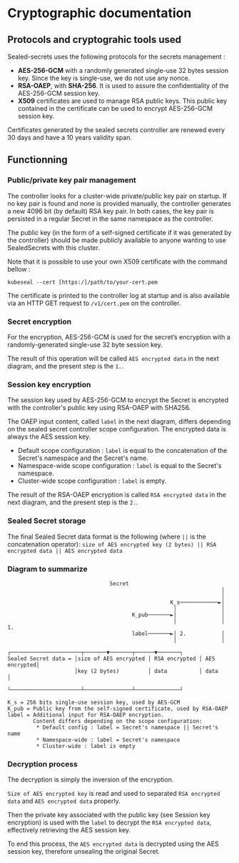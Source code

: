 # **Cryptographic documentation**

## **Protocols and cryptograhic tools used**

Sealed-secrets uses the following protocols for the secrets management :

- **AES-256-GCM** with a randomly generated single-use 32 bytes session key. Since the key is single-use, we do not use any nonce.
- **RSA-OAEP**, with **SHA-256**. It is used to assure the confidentiality of the AES-256-GCM session key.
- **X509** certificates are used to manage RSA public keys. This public key contained in the certificate can be used to encrypt AES-256-GCM session key.

Certificates generated by the sealed secrets controller are renewed every 30 days and have a 10 years validity span.

## **Functionning**

### P**ublic/private key pair management**

The controller looks for a cluster-wide private/public key pair on startup. If no key pair is found and none is provided manually, the controller generates a new 4096 bit (by default) RSA key pair. In both cases, the key pair is persisted in a regular Secret in the same namespace as the controller.

The public key (in the form of a self-signed certificate if it was generated by the controller) should be made publicly available to anyone wanting to use SealedSecrets with this cluster.

Note that it is possible to use your own X509 certificate with the command bellow :

```
kubeseal --cert [https:/]/path/to/your-cert.pem
```

The certificate is printed to the controller log at startup and is also available via an HTTP GET request to `/v1/cert.pem` on the controller.

### **Secret encryption**

For the encryption, AES-256-GCM is used for the secret’s encryption with a randomly-generated single-use 32 byte session key.

The result of this operation will be called `AES encrypted data` in the next diagram, and the present step is the `1.`.

### **Session key encryption**

The session key used by AES-256-GCM to encrypt the Secret is encrypted with the controller's public key using RSA-OAEP with SHA256.

The OAEP input content, called `label` in the next diagram, differs depending on the sealed secret controller scope configuration. The encrypted data is always the AES session key.

- Default scope configuration : `label` is equal to the concatenation of the Secret's namespace and the Secret's name.
- Namespace-wide scope configuration : `label` is equal to the Secret's namespace.
- Cluster-wide scope configuration : `label` is empty.

The result of the RSA-OAEP encryption is called `RSA encrypted data` in the next diagram, and the present step is the `2.`.

### **Sealed Secret storage**

The final Sealed Secret data format is the following (where `||` is the concatenation operator): `size of AES encrypted key (2 bytes) || RSA encrypted data || AES encrypted data`

### **Diagram to summarize**

```
								Secret
                                                                   |
                                                                   │
                                                   K_s────────────►│
                                                    │              │
                                       K_pub───────►│              │
                                                    │              │ 1.
                                       label───────►│ 2.           │
                                                    │              │
                     ┌──────────────────────┬───────▼───────┬──────▼───────┐
Sealed Secret data = │size of AES encrypted │ RSA encrypted │ AES encrypted│
                     │key (2 bytes)         │ data          │ data         │
                     └──────────────────────┴───────────────┴──────────────┘

K_s = 256 bits single-use session key, used by AES-GCM
K_pub = Public key from the self-signed certificate, used by RSA-OAEP
label = Additional input for RSA-OAEP encryption.
        Content differs depending on the scope configuration:
         * Default config : label = Secret's namespace || Secret's name
         * Namespace-wide : label = Secret's namespace
         * Cluster-wide : label is empty
```

### **Decryption process**

The decryption is simply the inversion of the encryption.

`Size of AES encrypted key` is read and used to separated `RSA encrypted data` and `AES encrypted data` properly.

Then the private key associated with the public key (see Session key encryption) is used with the `label` to decrypt the `RSA encrypted data`, effectively retrieving the AES session key.

To end this process, the `AES encrypted data` is decrypted using the AES session key, therefore unsealing the original Secret.
